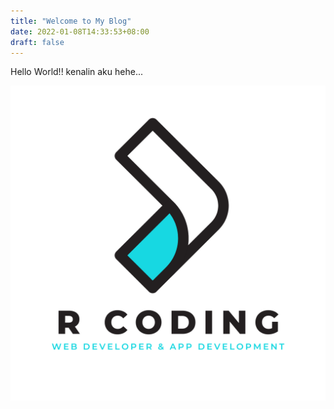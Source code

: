 ```yaml
---
title: "Welcome to My Blog"
date: 2022-01-08T14:33:53+08:00
draft: false
---
```


Hello World!!
kenalin aku hehe...

![R code](Rcode.png)